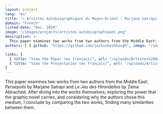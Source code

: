 ```yaml
---
layout: project
lang: "en"
title: "« Artistes Autobiographiques du Moyen-Orient : Marjane Satrapi et Zeina Abirached »"
domain: "French"
listed-date: "Dec. 2024"
image: "/images/projects/artistes-autobiographiques.png"
description: >-
  This paper examines two works from two authors from the Middle East: _Persepolis_ by Marjane Satrapi and _Le Jeu des Hirondelles_ by Zeina Abirached. After diving into the works themselves, exploring the power that the graphic novel carries, and considering why the authors chose this medium, I conclude by comparing the two works, finding many similarities between them.
authors: [ { github: "https://github.com/jacksoneshbaugh", image: "/images/jackson.jpg", name: "Jackson Eshbaugh" } ]

links: [
  { title: "View the Paper (en français)", url: "/uploads/Artistes%20Autobiographiques%20du%20Moyen-Orient.pdf" }
  { title: "View the Presentation (en français)", url: "/uploads/Artistes%20Autobiographiques%20du%20Moyen-Orient%20présentation.pdf" }
]
---
```


This paper examines two works from two authors from the Middle East: _Persepolis_ by Marjane Satrapi and _Le Jeu des
Hirondelles_ by Zeina Abirached. After diving into the works themselves, exploring the power that the graphic novel
carries, and considering why the authors chose this medium, I conclude by comparing the two works, finding many
similarities between them.